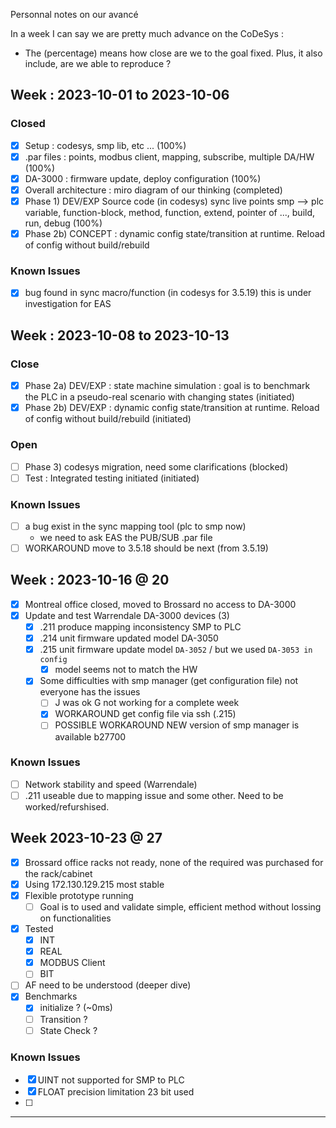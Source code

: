 Personnal notes on our avancé

In a week I can say we are pretty much advance on the CoDeSys : 

- The (percentage) means how close are we to the goal fixed. Plus, it also include, are we able to reproduce ?

## Week : 2023-10-01 to 2023-10-06

### Closed
 - [x] Setup : codesys, smp lib, etc ... (100%)
 - [x] .par files : points, modbus client, mapping, subscribe, multiple DA/HW (100%)
 - [x] DA-3000 : firmware update, deploy configuration (100%)
 - [x] Overall architecture : miro diagram of our thinking (completed)
 - [x] Phase 1) DEV/EXP Source code (in codesys) sync live points smp --> plc variable, function-block, method, function, extend, pointer of ..., build, run, debug (100%)
 - [x] Phase 2b) CONCEPT : dynamic config state/transition at runtime. Reload of config without build/rebuild

### Known Issues
 - [x] bug found in sync macro/function (in codesys for 3.5.19) this is under investigation for EAS

## Week : 2023-10-08 to 2023-10-13

### Close
 - [x] Phase 2a) DEV/EXP : state machine simulation : goal is to benchmark the PLC in a pseudo-real scenario with changing states (initiated)
 - [x] Phase 2b) DEV/EXP : dynamic config state/transition at runtime. Reload of config without build/rebuild (initiated)
### Open
 - [ ] Phase 3) codesys migration, need some clarifications (blocked)
 - [ ] Test : Integrated testing initiated (initiated)

### Known Issues
 - [ ] a bug exist in the sync mapping tool (plc to smp now)
     - we need to ask EAS the PUB/SUB .par file
 - [ ] WORKAROUND move to 3.5.18 should be next (from 3.5.19)

## Week : 2023-10-16 @ 20
 - [x] Montreal office closed, moved to Brossard no access to DA-3000
 - [x] Update and test Warrendale DA-3000 devices (3)
   - [x] .211 produce mapping inconsistency SMP to PLC
   - [x] .214 unit firmware updated model DA-3050
   - [x] .215 unit firmware update model `DA-3052` / but we used `DA-3053 in config`
     - [x] model seems not to match the HW
   - [x] Some difficulties with smp manager (get configuration file) not everyone has the issues
     - [ ] J was ok G not working for a complete week
     - [x] WORKAROUND get config file via ssh (.215)
     - [ ] POSSIBLE WORKAROUND NEW version of smp manager is available b27700
        
### Known Issues
 - [ ] Network stability and speed (Warrendale)
 - [ ] .211 useable due to mapping issue and some other. Need to be worked/refurshised.

## Week 2023-10-23 @ 27
 - [x] Brossard office racks not ready, none of the required was purchased for the rack/cabinet
 - [x] Using 172.130.129.215 most stable
 - [x] Flexible prototype running
   - [ ] Goal is to used and validate simple, efficient method without lossing on functionalities
 - [x] Tested
   - [x] INT
   - [x] REAL
   - [x] MODBUS Client
   - [ ] BIT
 - [ ] AF need to be understood (deeper dive)
 - [x] Benchmarks
   - [x] initialize ? (~0ms)
   - [ ] Transition ?
   - [ ] State Check ?

### Known Issues
 - [x] UINT not supported for SMP to PLC
 - [x] FLOAT precision limitation 23 bit used
 - [ ] 
---
